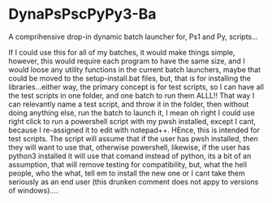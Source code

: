 # DynaPsPscPyPy3-Ba
A comprihensive drop-in dynamic batch launcher for, Ps1 and Py, scripts...

If I could use this for all of my batches, it would make things simple, however, this would require each program to have the same size, and I would loose any utility functions in the current batch launchers, maybe that could be moved to the setup-install.bat files, but, that is for installing the libraries...either way, the primary concept is for test scripts, so I can have all the test scripts in one folder, and one batch to run them ALLL!! That way I can relevantly name a test script, and throw it in the folder, then without doing anything else, run the batch to launch it, I mean oh right I could use right click to run a powershell script with my pwsh installed, except I cant, because I re-assigned it to edit with notepad++.
HEnce, this is intended for test scripts.
The script will assume that if the user has pwsh installed, then they will want to use that, otherwise powershell, likewise, if the user has python3 installed it will use that comand instead of python, its a bit of an assumption, that will remove testing for compatibility, but, what the hell people, who the what, tell em to install the new one or I cant take them seriously as an end user (this drunken comment does not appy to versions of windows)....

